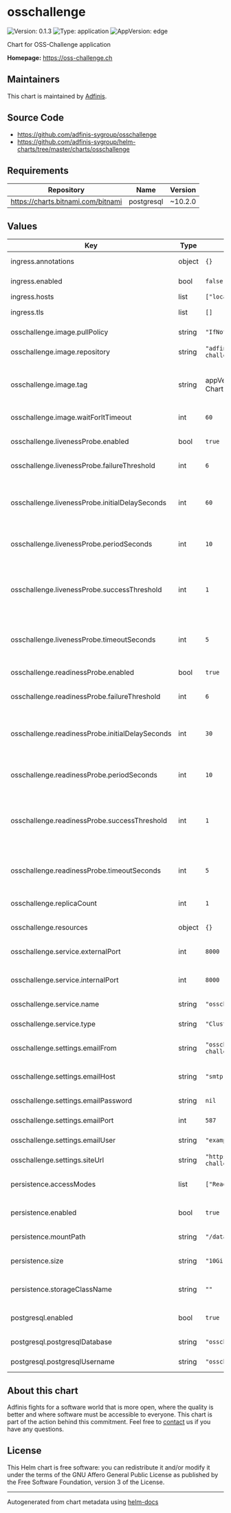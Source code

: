 # osschallenge

![Version: 0.1.3](https://img.shields.io/badge/Version-0.1.3-informational?style=flat-square) ![Type: application](https://img.shields.io/badge/Type-application-informational?style=flat-square) ![AppVersion: edge](https://img.shields.io/badge/AppVersion-edge-informational?style=flat-square)

Chart for OSS-Challenge application

**Homepage:** <https://oss-challenge.ch>

## Maintainers
This chart is maintained by [Adfinis](https://adfinis.com/?pk_campaign=github&pk_kwd=helm-charts).

## Source Code

* <https://github.com/adfinis-sygroup/osschallenge>
* <https://github.com/adfinis-sygroup/helm-charts/tree/master/charts/osschallenge>

## Requirements

| Repository | Name | Version |
|------------|------|---------|
| https://charts.bitnami.com/bitnami | postgresql | ~10.2.0 |

## Values

| Key | Type | Default | Description |
|-----|------|---------|-------------|
| ingress.annotations | object | `{}` | Ingress annotations |
| ingress.enabled | bool | `false` | Enable ingress for osschallenge |
| ingress.hosts | list | `["localhost"]` | Ingress hostnames |
| ingress.tls | list | `[]` | Ingress TLS options |
| osschallenge.image.pullPolicy | string | `"IfNotPresent"` | OSS-Challenge image pull policy |
| osschallenge.image.repository | string | `"adfinissygroup/oss-challenge"` | OSS-Challenge image name |
| osschallenge.image.tag | string | appVersion from Chart.yaml | Specify a tag to override which version of osschallenge to deploy. |
| osschallenge.image.waitForItTimeout | int | `60` | Timeout for wait-for-it.sh |
| osschallenge.livenessProbe.enabled | bool | `true` | Enable liveness probe on osschallenge |
| osschallenge.livenessProbe.failureThreshold | int | `6` | Number of tries to perform the probe |
| osschallenge.livenessProbe.initialDelaySeconds | int | `60` | Number of seconds after the container has started before liveness probe is initiated |
| osschallenge.livenessProbe.periodSeconds | int | `10` | How often (in seconds) to perform the probe |
| osschallenge.livenessProbe.successThreshold | int | `1` | Minimum consecutive successes for the probe to be considered successful after having failed |
| osschallenge.livenessProbe.timeoutSeconds | int | `5` | Number of seconds after which the probe times out |
| osschallenge.readinessProbe.enabled | bool | `true` | Enable readiness probe on osschallenge |
| osschallenge.readinessProbe.failureThreshold | int | `6` | Number of tries to perform the probe |
| osschallenge.readinessProbe.initialDelaySeconds | int | `30` | Number of seconds after the container has started before readiness probe is initiated |
| osschallenge.readinessProbe.periodSeconds | int | `10` | How often (in seconds) to perform the probe |
| osschallenge.readinessProbe.successThreshold | int | `1` | Minimum consecutive successes for the probe to be considered successful after having failed |
| osschallenge.readinessProbe.timeoutSeconds | int | `5` | Number of seconds after which the probe times out |
| osschallenge.replicaCount | int | `1` | (int) Number of OSS-Challenge replicas |
| osschallenge.resources | object | `{}` | Resource limits for osschallenge |
| osschallenge.service.externalPort | int | `8000` | External Port of osschallenge service |
| osschallenge.service.internalPort | int | `8000` | Internal Port of osschallenge service |
| osschallenge.service.name | string | `"osschallenge"` | OSS-Challenge service name |
| osschallenge.service.type | string | `"ClusterIP"` | OSS-Challenge service type |
| osschallenge.settings.emailFrom | string | `"osschallenge@oss-challenge.ch"` | Default email address to use for various responses |
| osschallenge.settings.emailHost | string | `"smtp.example.com"` | Connection string of SMTP server to send mails |
| osschallenge.settings.emailPassword | string | `nil` | Password for the SMTP server |
| osschallenge.settings.emailPort | int | `587` | Port for the SMTP server |
| osschallenge.settings.emailUser | string | `"example@example.com"` | Username for the SMTP server |
| osschallenge.settings.siteUrl | string | `"https://oss-challenge.ch"` | URL for OSS-Challenge |
| persistence.accessModes | list | `["ReadWriteOnce"]` | specifes the access mode for the PV |
| persistence.enabled | bool | `true` | specifies if persistence is enabled or not |
| persistence.mountPath | string | `"/data"` | specifies where to mount the PV |
| persistence.size | string | `"10Gi"` | specifies which size the PVC should request |
| persistence.storageClassName | string | `""` | specifies which storageClassName should be used |
| postgresql.enabled | bool | `true` | Enable PostgreSQL for persistence |
| postgresql.postgresqlDatabase | string | `"osschallenge"` | PostgreSQL database name |
| postgresql.postgresqlUsername | string | `"osschallenge"` | PostgreSQL user name |

## About this chart

Adfinis fights for a software world that is more open, where the quality is
better and where software must be accessible to everyone. This chart
is part of the action behind this commitment. Feel free to
[contact](https://adfinis.com/kontakt/?pk_campaign=github&pk_kwd=helm-charts)
us if you have any questions.

## License

This Helm chart is free software: you can redistribute it and/or modify it under the terms
of the GNU Affero General Public License as published by the Free Software Foundation,
version 3 of the License.

----------------------------------------------
Autogenerated from chart metadata using [helm-docs](https://github.com/norwoodj/helm-docs/)
